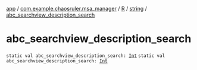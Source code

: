 [app](../../../index.md) / [com.example.chaosruler.msa_manager](../../index.md) / [R](../index.md) / [string](index.md) / [abc_searchview_description_search](.)

# abc_searchview_description_search

`static val abc_searchview_description_search: `[`Int`](https://kotlinlang.org/api/latest/jvm/stdlib/kotlin/-int/index.html)
`static val abc_searchview_description_search: `[`Int`](https://kotlinlang.org/api/latest/jvm/stdlib/kotlin/-int/index.html)